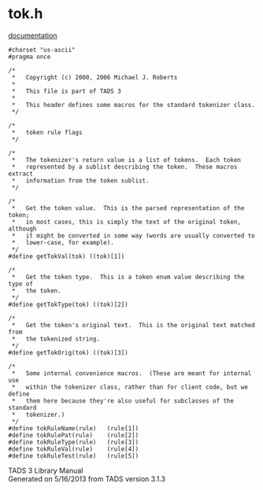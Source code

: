 ---
---
# tok.h

[documentation](../file/tok.h.html)

    #charset "us-ascii"
    #pragma once

    /* 
     *   Copyright (c) 2000, 2006 Michael J. Roberts
     *   
     *   This file is part of TADS 3
     *   
     *   This header defines some macros for the standard tokenizer class.  
     */

    /* 
     *   token rule flags 
     */

    /*
     *   The tokenizer's return value is a list of tokens.  Each token
     *   represented by a sublist describing the token.  These macros extract
     *   information from the token sublist.  
     */

    /* 
     *   Get the token value.  This is the parsed representation of the token;
     *   in most cases, this is simply the text of the original token, although
     *   it might be converted in some way (words are usually converted to
     *   lower-case, for example).  
     */
    #define getTokVal(tok) ((tok)[1])

    /*
     *   Get the token type.  This is a token enum value describing the type of
     *   the token. 
     */
    #define getTokType(tok) ((tok)[2])

    /*
     *   Get the token's original text.  This is the original text matched from
     *   the tokenized string. 
     */
    #define getTokOrig(tok) ((tok)[3])

    /*
     *   Some internal convenience macros.  (These are meant for internal use
     *   within the tokenizer class, rather than for client code, but we define
     *   them here because they're also useful for subclasses of the standard
     *   tokenizer.)  
     */
    #define tokRuleName(rule)   (rule[1])
    #define tokRulePat(rule)    (rule[2])
    #define tokRuleType(rule)   (rule[3])
    #define tokRuleVal(rule)    (rule[4])
    #define tokRuleTest(rule)   (rule[5])

<div class="ftr">

TADS 3 Library Manual  
Generated on 5/16/2013 from TADS version 3.1.3

</div>
